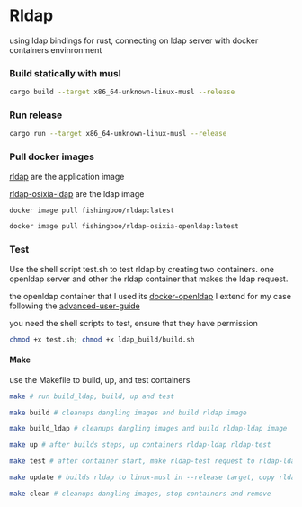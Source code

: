# Rldap
using ldap bindings for rust, connecting on ldap server with docker containers envinronment

### Build statically with musl
```bash
cargo build --target x86_64-unknown-linux-musl --release
```

### Run release
```bash
cargo run --target x86_64-unknown-linux-musl --release
```

### Pull docker images
[rldap](https://hub.docker.com/repository/docker/fishingboo/rldap) are the application image

[rldap-osixia-ldap](https://hub.docker.com/repository/docker/fishingboo/rldap-osixia-openldap) are the ldap image
```bash
docker image pull fishingboo/rldap:latest
```
```bash
docker image pull fishingboo/rldap-osixia-openldap:latest
```

### Test
Use the shell script test.sh to test rldap by creating two containers.
one openldap server and other the rldap container that makes the ldap request.

the openldap container that I used its [docker-openldap](https://github.com/osixia/docker-openldap)
I extend for my case following the [advanced-user-guide](https://github.com/osixia/docker-openldap#advanced-user-guide)

you need the shell scripts to test, ensure that they have permission
```bash
chmod +x test.sh; chmod +x ldap_build/build.sh
```

#### Make
use the Makefile to build, up, and test containers
```bash
make # run build_ldap, build, up and test
```
```bash
make build # cleanups dangling images and build rldap image
```
```bash
make build_ldap # cleanups dangling images and build rldap-ldap image
```
```bash
make up # after builds steps, up containers rldap-ldap rldap-test
```
```bash
make test # after container start, make rldap-test request to rldap-ldap container
```
```bash
make update # builds rldap to linux-musl in --release target, copy rldap bin and .env to running rldap-test container 
```
```bash
make clean # cleanups dangling images, stop containers and remove
```
